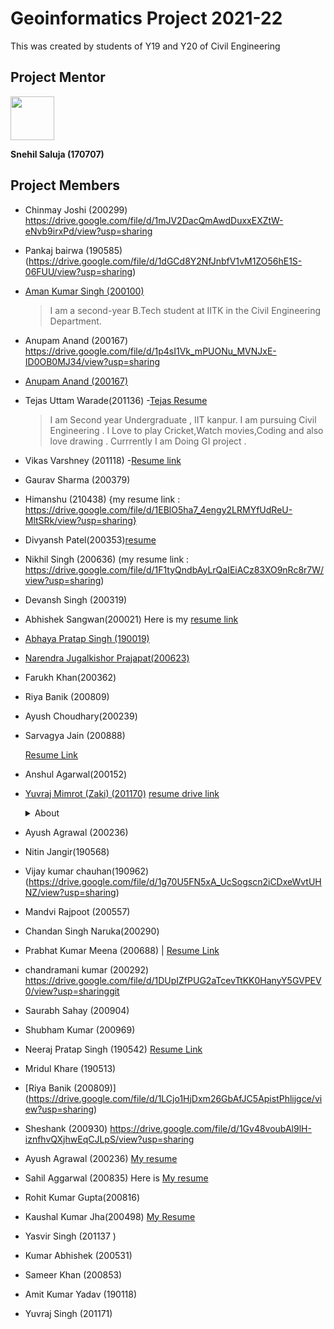 # Geoinformatics Project 2021-22

This was created by students of Y19 and Y20 of Civil Engineering

## Project Mentor

<code><img src="https://avatars.githubusercontent.com/u/86979316?v=4" width="70"></code>

**Snehil Saluja (170707)**

## Project Members

- Chinmay Joshi (200299) https://drive.google.com/file/d/1mJV2DacQmAwdDuxxEXZtW-eNvb9irxPd/view?usp=sharing

- Pankaj bairwa (190585) (https://drive.google.com/file/d/1dGCd8Y2NfJnbfV1vM1ZO56hE1S-06FUU/view?usp=sharing)

- [Aman Kumar Singh (200100)](https://amanks-20.github.io/GI_Project_Resume/)
  > I am a second-year B.Tech student at IITK in the Civil Engineering Department.
- Anupam Anand (200167)
  https://drive.google.com/file/d/1p4sI1Vk_mPUONu_MVNJxE-ID0OB0MJ34/view?usp=sharing

- [Anupam Anand (200167)](https://drive.google.com/file/d/1p4sI1Vk_mPUONu_MVNJxE-ID0OB0MJ34/view?usp=sharing)

- Tejas Uttam Warade(201136) -[Tejas Resume](https://drive.google.com/file/d/1LKImamNsgqJ5UtPV_uhCzL8JgQi9v-TI/view?usp=sharing)

  > I am Second year Undergraduate , IIT kanpur. I am pursuing Civil Engineering .
  > I Love to play Cricket,Watch movies,Coding and also love drawing .
  > Currrently I am Doing GI project .

- Vikas Varshney (201118)
  -[Resume link](https://drive.google.com/file/d/1B19lvUZuHajOzPiMGcVfmUG00Qih7K79/view?usp=sharing)

- Gaurav Sharma (200379)

- Himanshu (210438)
  {my resume link : https://drive.google.com/file/d/1EBlO5ha7_4engy2LRMYfUdReU-MltSRk/view?usp=sharing}

- Divyansh Patel(200353)[resume](https://drive.google.com/file/d/1mvGPpuJotvn-PSo2O9PnbHiB-845yiwe/view?usp=sharing)

- Nikhil Singh (200636)
  (my resume link : https://drive.google.com/file/d/1F1tyQndbAyLrQaIEiACz83XO9nRc8r7W/view?usp=sharing)

- Devansh Singh (200319)

- Abhishek Sangwan(200021) Here is my [resume link](https://drive.google.com/file/d/1-igkARvEBN9q_FNoooMTC134hOJNDgiJ/view?usp=sharing)

- [Abhaya Pratap Singh (190019)](https://drive.google.com/file/d/1tDHCM_zS5plcAhn1CY3C86Juf31Px6Tg/view?usp=sharing)

- [Narendra Jugalkishor Prajapat(200623)](https://drive.google.com/file/d/1TyEPpZjNkqFE5lxGvXP81roArF4AM7-9/view?usp=sharing)

- Farukh Khan(200362)

- Riya Banik (200809) 

- Ayush Choudhary(200239)

- Sarvagya Jain (200888)

  [Resume Link](https://drive.google.com/file/d/1lCJagqwvorxojJ5PNaMe8RV0DdGXPnDu/view?usp=sharing)

- Anshul Agarwal(200152)

- [Yuvraj Mimrot (Zaki) (201170)](https://home.iitk.ac.in/~yuvrajm20/)
[resume drive link](https://drive.google.com/file/d/17FZWgH0-5KEvVzUK3ZAulg3bw4zoXewG/view?usp=sharing)
  <details><summary>About</summary>

    1. Sophomore , IITK'24
    2. CE
    3. Loves to watch Anime

  </details>

- Ayush Agrawal (200236)

- Nitin Jangir(190568)

- Vijay kumar chauhan(190962)(https://drive.google.com/file/d/1g70U5FN5xA_UcSogscn2iCDxeWvtUHNZ/view?usp=sharing)

- Mandvi Rajpoot (200557)

- Chandan Singh Naruka(200290)

- Prabhat Kumar Meena (200688) | [Resume Link](https://drive.google.com/file/d/1e4u5KwgAiNYbBG875S1VtIH5HAM3xryg/view?usp=sharing)

- chandramani kumar (200292)   https://drive.google.com/file/d/1DUpIZfPUG2aTcevTtKK0HanyY5GVPEV0/view?usp=sharinggit

- Saurabh Sahay (200904)

- Shubham Kumar (200969)

- Neeraj Pratap Singh (190542) [Resume Link](https://drive.google.com/file/d/1p9GfxqEAnh_SqRimSOJG6BmtRxdLhzyl/view?usp=sharing)

- Mridul Khare (190513)

- [Riya Banik (200809)] (https://drive.google.com/file/d/1LCjo1HjDxm26GbAfJC5ApistPhlijgce/view?usp=sharing)

- Sheshank (200930) https://drive.google.com/file/d/1Gv48voubAl9lH-iznfhvQXjhwEqCJLpS/view?usp=sharing

- Ayush Agrawal (200236) [My resume](https://drive.google.com/file/d/1j8FM9x3Q_U-RvZj3BaKYTkL_TbxI4WQY/view?usp=sharing)

- Sahil Aggarwal (200835) Here is [My resume](https://drive.google.com/file/d/12XShRVSO3fYJtLa8pkN7s82SiCDiqJTA/view?usp=sharing)

- Rohit Kumar Gupta(200816)

- Kaushal Kumar Jha(200498) [My Resume](https://drive.google.com/file/d/1qxpPeHLSjecauu5AifMIwbPmr6bgKI4E/view?usp=sharing)

- Yasvir Singh (201137 )

- Kumar Abhishek (200531)

- Sameer Khan (200853)

- Amit Kumar Yadav (190118)

- Yuvraj Singh (201171)
